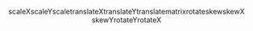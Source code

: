 <!DOCTYPE html>
<html>
<head>
  <meta charset="utf-8">
  <meta name="viewport" content="width=device-width, initial-scale=1">
  <title>Animation3</title>
  <style type="text/css">
    .flexcontainer{
  margin: 30px auto;
  max-width: 700px;/*
  width: 500px;*/
  display: flex;
  flex-flow: row wrap;
  justify-content: center;
}


.box{
  width: 150px;
  margin: 20px;
  background: lightgray;
  /*cursor: pointer;*/
  color: white;
  text-align: center;
  line-height: 130px;
}


.blue{
  background-color: skyblue;
  opacity: 0.5;
}


.scaleX{
  transform: scaleX(1);
  transition: transform 0.5s ease;
}


.box:hover .scaleX{
  transform: scaleX(1.5);
}

.scaleY{
  transform: scaleY(1);
  transition: transform 0.5s ease;
}


.box:hover .scaleY{
  transform: scaleY(1.5);
}

.scale{
  transform: scale(1, 1);
  transition: transform 0.5s ease;
}


.box:hover .scale{
  transform: scale(1.5, 1.5);
}

.translateX{
  transform: translateX(1);
  transition: transform 0.5s ease;
}


.box:hover .translateX{
  transform: translateX(20px);
}

.translateY{
  transform: translateY(1);
  transition: transform 0.5s ease;
}


.box:hover .translateY{
  transform: translateY(20px);
}

.translate{
  transform: translate(1,1);
  transition: transform 0.5s ease;
}


.box:hover .translate{
  transform: translate(20px, 20px);
}

.matrix{
  transform: matrix(1, 1, 1, 1);
  transition: transform 0.5s ease;  
}

.box:hover .matrix{
    transform: matrix(1, -1, 0, 1, 0, 0); /* matrix(scaleX(), skewY(), skewX(), scaleY(), translateX(), translateY()) Standard syntax */
}

.rotate{
  transform: rotate(0);
  transition: transform 0.5s ease;  
}

.box:hover .rotate{
    transform: rotate(270deg); /* Standard syntax */
}

.skew{
  transform: skew(1, 1);
  transition: transform 0.5s ease;  
}

.box:hover .skew{
    transform: skew(30deg, 20deg);
 /* Standard syntax */
}

.skewX{
  transform: skewX(1);
  transition: transform 0.5s ease;  
}

.box:hover .skewX{
    transform: skewX(30deg);
 /* Standard syntax */
}

.skewY{
  transform: skewY(1);
  transition: transform 0.5s ease;  
}

.box:hover .skewY{
    transform: skewY(30deg);
 /* Standard syntax */
}

/*.matrix3d{
  transform: matrix3d(1);
  transition: transform 0.5s ease;  
}

.box:hover .matrix3d{
transform: matrix3d(0.8535533905932737, 0.4999999999999999, 0.14644660940672619, 0, -0.4999999999999999, 0.7071067811865476, 0.4999999999999999, 0, 0.14644660940672619, -0.4999999999999999, 0.8535533905932737, 0, 22.62994231491119, -20.3223304703363, 101.3700576850888, 1)
 /* Standard syntax */
}
/*
.translate3d{
  transform: translate3d(1px, 1px, 1);
  transition: transform 0.5s ease;  
}

.box:hover .translate3d{
  transform: translate3d(1px, 1px, 50px) rotate3d(3, 2, 2, 90deg);
 /* Standard syntax */
}

.rotateY{
  transform: perspective(1) scaleZ(1) rotateY(0deg);
  transition: transform 0.5s ease; 
/*   perspective: 300px; */
/*   transform-style: preserve-3d; */
}

.box:hover .rotateY{
/*   transform: translate3d(42px, 42px, 42px); */
  transform: perspective(500px) scaleZ(2) rotateY(45deg);
 /* Standard syntax */
}

.rotateX{
/*   perspective: 100px; */
  transform: perspective(1) scaleZ(1) rotateX(0deg);
  transition: transform 0.5s ease;  
}

.box:hover .rotateX{
  transform: perspective(500px) scaleZ(2) rotateX(45deg);
 /* Standard syntax */
}

/*.translateZ{
  transform: translateZ(1px);
  transition: transform 0.5s ease; 
}

.box:hover .translateZ{

  transform: rotate3d(3, 2, 2, 90deg) translateZ(50px);
 /* Standard syntax */
}*/


</style>
</head>
<body>
<div class="flexcontainer">
  <div class="box">
    <div class="blue scaleX ">
      scaleX
    </div>
  </div>
  <div class="box">
    <div class="blue scaleY">
      scaleY
    </div>
  </div> 
  <div class="box">
    <div class="blue scale">
      scale
    </div>
  </div> 
  <div class="box">
    <div class="blue translateX">
      translateX
    </div>
  </div> 
  <div class="box">
    <div class="blue translateY">
      translateY
    </div>
  </div>
  <div class="box">
    <div class="blue translate">
      translate
    </div>
  </div>  
  <div class="box">
    <div class="blue matrix">
      matrix
    </div>
  </div>  
  <div class="box">
    <div class="blue rotate">
      rotate
    </div>
  </div>  
  <div class="box">
    <div class="blue skew">
      skew
    </div>
  </div>
  <div class="box">
    <div class="blue skewX">
      skewX
    </div>
  </div>  
  <div class="box">
    <div class="blue skewY">
      skewY
    </div>
  </div>  
  <!-- <div class="box">
    <div class="blue matrix3d">
      matrix3d
    </div>
  </div>
  <div class="box">
    <div class="blue translate3d">
      translate3d
    </div>
  </div> -->
 <div class="box">
   <div class="blue rotateY">
    rotateY
   </div>
 </div>
 <div class="box">
   <div class="blue rotateX">
    rotateX
   </div>
 </div>
 <!-- <div class="box">
   <div class="blue translateZ">
    translateZ
   </div>
 </div>  -->
</div>
</body>
</html>

